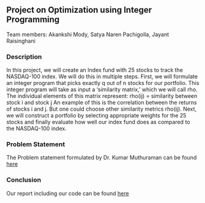 ## Project on Optimization using Integer Programming

Team members: Akankshi Mody, Satya Naren Pachigolla, Jayant Raisinghani

### Description
In this project, we will create an Index fund with 25 stocks to track the NASDAQ-100 index. We will do this in multiple steps. First, we will formulate an integer program that picks exactly q out of n stocks for our portfolio. This integer program will take as input a ‘similarity matrix,’ which we will call rho. The individual elements of this matrix represent: rho(ij) = similarity between stock i and stock j
An example of this is the correlation between the returns of stocks i and j. But one could choose other
similarity metrics rho(ij). Next, we will construct a portfolio by selecting appropriate weights for the 25 stocks
and finally evaluate how well our index fund does as compared to the NASDAQ-100 index.

### Problem Statement
The Problem statement formulated by Dr. Kumar Muthuraman can be found [here](https://github.com/akankshimody/Stochastic-Control-and-Optimization/blob/master/Group%20Project%202%20-%20Integer%20Programming/Project%202%20-%20Integer%20Programming%20Problem%20Statement.pdf)

### Conclusion
Our report including our code can be found [here](https://github.com/akankshimody/Stochastic-Control-and-Optimization/blob/master/Group%20Project%202%20-%20Integer%20Programming/Project%202%20Report.pdf)
